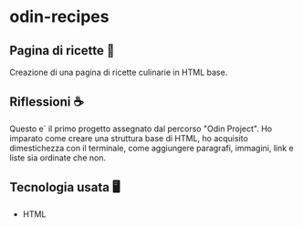 # odin-recipes
## Pagina di ricette :spaghetti:
Creazione di una pagina di ricette culinarie in HTML base.

## Riflessioni :coffee:
Questo e` il primo progetto assegnato dal percorso "Odin Project". Ho imparato come creare una
struttura base di HTML, ho acquisito dimestichezza con il terminale, come aggiungere paragrafi, immagini, link e liste sia ordinate che non.

## Tecnologia usata :desktop_computer:
- HTML